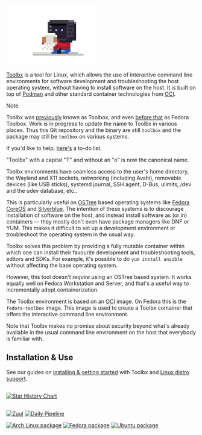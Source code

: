 ![README](data/gfx/README.gif)

[Toolbx](https://containertoolbx.org/) is a tool for Linux, which allows the
use of interactive command line environments for software development and
troubleshooting the host operating system, without having to install software
on the host. It is built on top of [Podman](https://podman.io/) and other
standard container technologies from [OCI](https://opencontainers.org/).

> [!NOTE]
> Toolbx was
> [previously](https://github.com/containers/toolbox/commit/c3403dae8cb0544e)
> known as Toolbox, and even
> [before that](https://github.com/containers/toolbox/commit/c6b5a4836fe63601)
> as Fedora Toolbox. Work is in progress to update the name to Toolbx in
> various places. Thus this Git repository and the binary are still `toolbox`
> and the package may still be `toolbox` on various systems.
>
> If you'd like to help,
> [here's](https://github.com/containers/toolbox/commit/c3403dae8cb0544e)
> a to-do list.
>
> "Toolbx" with a capital "T" and without an "o" is now the canonical name.

Toolbx environments have seamless access to the user's home directory,
the Wayland and X11 sockets, networking (including Avahi), removable devices
(like USB sticks), systemd journal, SSH agent, D-Bus, ulimits, /dev and the
udev database, etc..

This is particularly useful on
[OSTree](https://ostreedev.github.io/ostree/) based operating systems like
[Fedora CoreOS](https://fedoraproject.org/coreos/) and
[Silverblue](https://fedoraproject.org/silverblue/). The intention of these
systems is to discourage installation of software on the host, and instead
install software as (or in) containers — they mostly don't even have package
managers like DNF or YUM. This makes it difficult to set up a development
environment or troubleshoot the operating system in the usual way.

Toolbx solves this problem by providing a fully mutable container within
which one can install their favourite development and troubleshooting tools,
editors and SDKs. For example, it's possible to do `yum install ansible`
without affecting the base operating system.

However, this tool doesn't *require* using an OSTree based system. It works
equally well on Fedora Workstation and Server, and that's a useful way to
incrementally adopt containerization.

The Toolbx environment is based on an [OCI](https://www.opencontainers.org/)
image. On Fedora this is the `fedora-toolbox` image. This image is used to
create a Toolbx container that offers the interactive command line
environment.

Note that Toolbx makes no promise about security beyond what's already
available in the usual command line environment on the host that everybody is
familiar with.


## Installation & Use

See our guides on
[installing & getting started](https://containertoolbx.org/install/) with
Toolbx and [Linux distro support](https://containertoolbx.org/distros/).


##

[![Star History Chart](https://api.star-history.com/svg?repos=containers/toolbox&type=Date)](https://star-history.com/#containers/toolbox&Date)


##

[![Zuul](https://zuul-ci.org/gated.svg)](https://softwarefactory-project.io/zuul/t/local/builds?project=containers/toolbox)
[![Daily Pipeline](https://softwarefactory-project.io/zuul/api/tenant/local/badge?project=containers/toolbox&pipeline=periodic)](https://softwarefactory-project.io/zuul/t/local/builds?project=containers%2Ftoolbox&pipeline=periodic)

[![Arch Linux package](https://img.shields.io/archlinux/v/extra/x86_64/toolbox?logo=archlinux)](https://www.archlinux.org/packages/extra/x86_64/toolbox/)
[![Fedora package](https://img.shields.io/fedora/v/toolbox/rawhide?logo=fedora)](https://src.fedoraproject.org/rpms/toolbox/)
[![Ubuntu package](https://img.shields.io/badge/ubuntu-0.0.99.3%2Bgit20230118%2B446d7bfdef6a-orange?logo=ubuntu)](https://packages.ubuntu.com/noble/podman-toolbox)
